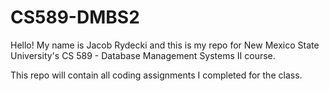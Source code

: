 # CS589-DMBS2

Hello! My name is Jacob Rydecki and this is my repo for New Mexico State University's CS 589 - Database Management Systems II course.

This repo will contain all coding assignments I completed for the class.